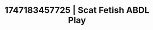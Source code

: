 ---
categories:
- Inclusive desire
- Subtle dominance
- Workplace fantasy
- Deep gaze
- Kinky fairytales
image: /assets/images/1747183457725.jpg
layout: post
seo:
  description: Featured content with premium Scat Fetish, ABDL Play. HD images available.
  keywords: Scat Fetish, ABDL Play
  og_image: /assets/images/1747183457725.jpg
  schema_type: VisualArtwork
tags:
- ABDL Play
- '#1747183457725'
- Scat Fetish
title: 1747183457725 | Scat Fetish ABDL Play
---